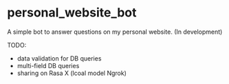 # personal_website_bot
A simple bot to answer questions on my personal website. (In development)


TODO:
- data validation for DB queries
- multi-field DB queries
- sharing on Rasa X (lcoal model Ngrok)